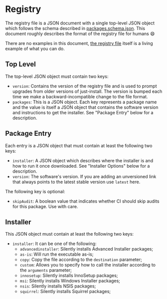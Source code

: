 # Registry

The registry file is a JSON document with a single top-level JSON object which follows the schema
described in [packages.schema.json](../packages.schema.json). This document roughly
describes the format of the registry file for humans :smile:

There are no examples in this document, [the registry file](../packages.schema.json) itself is a
living example of what you can do.

## Top Level

The top-level JSON object must contain two keys:

- `version`: Contains the version of the registry file and is used to prompt upgrades from older
  versions of just-install. The version is bumped each time we make a backward-incompatible change
  to the file format.
- `packages`: This is a JSON object. Each key represents a package name and the value is itself a
  JSON object that contains the software version and instructions to get the installer. See "Package
  Entry" below for a description.

## Package Entry

Each entry is a JSON object that must contain at least the following two keys:

- `installer`: A JSON object which describes where the installer is and how to run it once
  downloaded. See "Installer Options" below for a description.
- `version`: The software's version. If you are adding an unversioned link that always points to the
  latest stable version use `latest` here.

The following key is optional:

- `skipAudit`: A boolean value that indicates whether CI should skip audits for this package. Use
  with care.

## Installer

This JSON object must contain at least the following two keys:

- `installer`: It can be one of the following:
  - `advancedinstaller`: Silently installs Advanced Installer packages;
  - `as-is`: Will run the executable as-is;
  - `copy`: Copy the file according to the `destination` parameter;
  - `custom`: Allows you to specify how to call the installer according to the `arguments` parameter;
  - `innosetup`: Silently installs InnoSetup packages;
  - `msi`: Silently installs Windows Installer packages;
  - `nsis`: Silently installs NSIS packages;
  - `squirrel`: Silently installs Squirrel packages;
